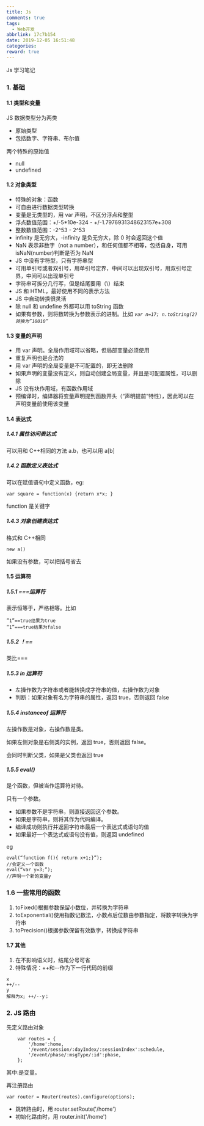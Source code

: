 ```yaml
---
title: Js
comments: true
tags:
  - Web开发
abbrlink: 17c7b154
date: 2019-12-05 16:51:48
categories:
reward: true
---
```


Js 学习笔记

### 1. 基础

#### 1.1 类型和变量

<!--more-->

JS 数据类型分为两类

- 原始类型
- 包括数字、字符串、布尔值

两个特殊的原始值

- null
- undefined

#### 1.2 对象类型

- 特殊的对象：函数
- 可自由进行数据类型转换
- 变量是无类型的，用 var 声明，不区分浮点和整型
- 浮点数值范围：+/-5\*10e-324 - +/-1.7976931348623157e+308
- 整数数值范围：-2^53 - 2^53
- infinity 是无穷大，-infinity 是负无穷大，除 0 时会返回这个值
- NaN 表示非数字（not a number），和任何值都不相等，包括自身，可用 isNaN(number)判断是否为 NaN
- JS 中没有字符型，只有字符串型
- 可用单引号或者双引号，用单引号定界，中间可以出现双引号，用双引号定界，中间可以出现单引号
- 字符串可拆分几行写，但是结尾要用（\）结束
- JS 和 HTML，最好使用不同的表示方法
- JS 中自动转换很灵活
- 除 null 和 undefine 外都可以用 toString 函数
- 如果有参数，则将数转换为参数表示的进制。比如 _`var n=17; n.toString(2) 转换为”10010”`_

#### 1.3 变量的声明

- 用 var 声明。全局作用域可以省略，但局部变量必须使用
- 重复声明也是合法的
- 用 var 声明的全局变量是不可配置的，即无法删除
- 如果声明的变量没有定义，则自动创建全局变量，并且是可配置属性，可以删除
- JS 没有块作用域，有函数作用域
- 预编译时，编译器将变量声明提到函数开头（“声明提前”特性），因此可以在声明变量前使用该变量

#### 1.4 表达式

##### 1.4.1 属性访问表达式

可以用和 C++相同的方法 a.b，也可以用 a[b]

##### 1.4.2 函数定义表达式

可以在赋值语句中定义函数，eg:

```
var square = function(x) {return x*x; }
```

function 是关键字

##### 1.4.3 对象创建表达式

格式和 C++相同

```
new a()
```

如果没有参数，可以把括号省去

#### 1.5 运算符

##### 1.5.1 ===运算符

表示恒等于，严格相等。比如

```
”1”==true结果为true
“1”===true结果为false
```

##### 1.5.2 ！==

类比===

##### 1.5.3 in 运算符

- 左操作数为字符串或者能转换成字符串的值，右操作数为对象
- 判断：如果对象有名为字符串的属性，返回 true，否则返回 false

##### 1.5.4 instanceof 运算符

左操作数是对象，右操作数是类。

如果左侧对象是右侧类的实例，返回 true，否则返回 false。

会同时判断父类，如果是父类也返回 true

##### 1.5.5 eval()

是个函数，但被当作运算符对待。

只有一个参数。

- 如果参数不是字符串，则直接返回这个参数。
- 如果是字符串，则将其作为代码编译。
- 编译成功则执行并返回字符串最后一个表达式或语句的值
- 如果最好一个表达式或语句没有值，则返回 undefined

eg

```
eval(“function f(){ return x+1;}”);
//会定义一个函数
eval(“var y=3;”);
//声明一个新的变量y
```

### 1.6 一些常用的函数

1. toFixed()根据参数保留小数位，并转换为字符串
2. toExponential()使用指数记数法，小数点后位数由参数指定，将数字转换为字符串
3. toPrecision()根据参数保留有效数字，转换成字符串

#### 1.7 其他

1. 在不影响语义时，结尾分号可省
2. 特殊情况：++和--作为下一行代码的前缀

```
x
++/--
y
解释为x; ++/--y；
```

### 2. JS 路由

先定义路由对象

```
    var routes = {
        '/home':home,
        '/event/session/:dayIndex/:sessionIndex':schedule,
        '/event/phase/:msgType/:id':phase,
    };
```

其中:是变量。

再注册路由

```
var router = Router(routes).configure(options);
```

- 跳转路由时，用 router.setRoute('/home')
- 初始化路由时，用 router.init('/home')
